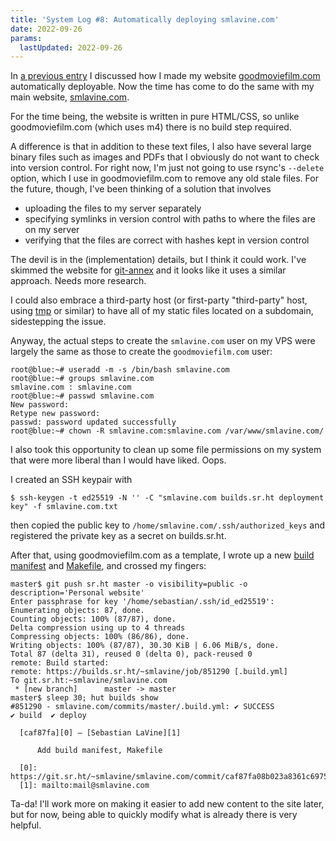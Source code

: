 ```yaml
---
title: 'System Log #8: Automatically deploying smlavine.com'
date: 2022-09-26
params:
  lastUpdated: 2022-09-26
---
```


In [a previous entry][previously] I discussed how I made my website
[goodmoviefilm.com][gmf] automatically deployable. Now the time has come
to do the same with my main website, [smlavine.com][smlavine.com].

[previously]: https://smlavine.com/blog/004_goodmoviefilm-cd/
[gmf]: https://goodmoviefilm.com
[smlavine.com]: https://smlavine.com

For the time being, the website is written in pure HTML/CSS, so unlike
goodmoviefilm.com (which uses m4) there is no build step required.

A difference is that in addition to these text files, I also have several large
binary files such as images and PDFs that I obviously do not want to check into
version control. For right now, I'm just not going to use rsync's `--delete`
option, which I use in goodmoviefilm.com to remove any old stale files. For the
future, though, I've been thinking of a solution that involves

- uploading the files to my server separately
- specifying symlinks in version control with paths to where the files
  are on my server
- verifying that the files are correct with hashes kept in version
  control

The devil is in the (implementation) details, but I think it could work.
I've skimmed the website for [git-annex][git-annex] and it looks like it uses a
similar approach. Needs more research.

[git-annex]: https://git-annex.branchable.com

I could also embrace a third-party host (or first-party "third-party" host,
using [tmp][tmp] or similar) to have all of my static files located on a
subdomain, sidestepping the issue.

[tmp]: https://sr.ht/~smlavine/tmp

Anyway, the actual steps to create the `smlavine.com` user on my VPS were
largely the same as those to create the `goodmoviefilm.com` user:

```
root@blue:~# useradd -m -s /bin/bash smlavine.com
root@blue:~# groups smlavine.com
smlavine.com : smlavine.com
root@blue:~# passwd smlavine.com
New password:
Retype new password:
passwd: password updated successfully
root@blue:~# chown -R smlavine.com:smlavine.com /var/www/smlavine.com/
```

I also took this opportunity to clean up some file permissions on my
system that were more liberal than I would have liked. Oops.

I created an SSH keypair with

```
$ ssh-keygen -t ed25519 -N '' -C "smlavine.com builds.sr.ht deployment key" -f smlavine.com.txt
```

then copied the public key to `/home/smlavine.com/.ssh/authorized_keys` and
registered the private key as a secret on builds.sr.ht.

After that, using goodmoviefilm.com as a template, I wrote up a new
[build manifest][build] and [Makefile][makefile], and crossed my fingers:

[build]: https://git.sr.ht/~smlavine/smlavine.com/tree/master/item/.build.yml
[makefile]: https://git.sr.ht/~smlavine/smlavine.com/tree/master/item/Makefile

```
master$ git push sr.ht master -o visibility=public -o description='Personal website'
Enter passphrase for key '/home/sebastian/.ssh/id_ed25519':
Enumerating objects: 87, done.
Counting objects: 100% (87/87), done.
Delta compression using up to 4 threads
Compressing objects: 100% (86/86), done.
Writing objects: 100% (87/87), 30.30 KiB | 6.06 MiB/s, done.
Total 87 (delta 31), reused 0 (delta 0), pack-reused 0
remote: Build started:
remote: https://builds.sr.ht/~smlavine/job/851290 [.build.yml]
To git.sr.ht:~smlavine/smlavine.com
 * [new branch]      master -> master
master$ sleep 30; hut builds show
#851290 - smlavine.com/commits/master/.build.yml: ✔ SUCCESS
✔ build  ✔ deploy

  [caf87fa][0] — [Sebastian LaVine][1]

      Add build manifest, Makefile

  [0]: https://git.sr.ht/~smlavine/smlavine.com/commit/caf87fa08b023a8361c697532ca2b71331b40945
  [1]: mailto:mail@smlavine.com

```

Ta-da! I'll work more on making it easier to add new content to the site later,
but for now, being able to quickly modify what is already there is very helpful.
